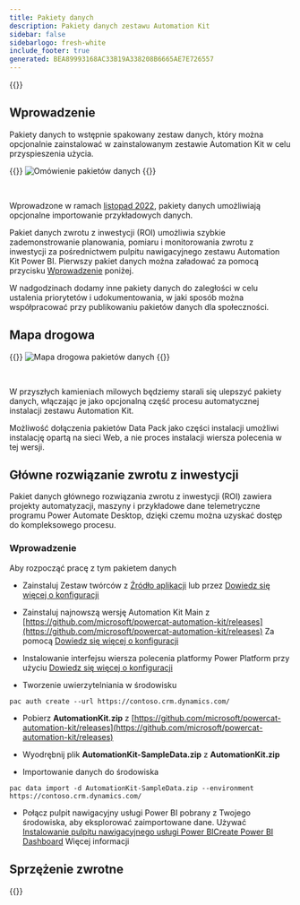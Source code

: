 ```yaml
---
title: Pakiety danych
description: Pakiety danych zestawu Automation Kit
sidebar: false
sidebarlogo: fresh-white
include_footer: true
generated: BEA89993168AC33B19A338208B6665AE7E726557
---
```


{{<toc>}}

## Wprowadzenie

Pakiety danych to wstępnie spakowany zestaw danych, który można opcjonalnie zainstalować w zainstalowanym zestawie Automation Kit w celu przyspieszenia użycia.

{{<border>}}
![Omówienie pakietów danych](https://powercat-automation-kit.azureedge.net/releases/november-2022/DataPacks.svg)
{{</border>}}

<br/>

Wprowadzone w ramach [listopad 2022](/pl/releases/november-2022), pakiety danych umożliwiają opcjonalne importowanie przykładowych danych.

Pakiet danych zwrotu z inwestycji (ROI) umożliwia szybkie zademonstrowanie planowania, pomiaru i monitorowania zwrotu z inwestycji za pośrednictwem pulpitu nawigacyjnego zestawu Automation Kit Power BI. Pierwszy pakiet danych można załadować za pomocą przycisku [Wprowadzenie](/pl#getting-started) poniżej.

W nadgodzinach dodamy inne pakiety danych do zaległości w celu ustalenia priorytetów i udokumentowania, w jaki sposób można współpracować przy publikowaniu pakietów danych dla społeczności.

## Mapa drogowa

{{<border>}}
![Mapa drogowa pakietów danych](https://powercat-automation-kit.azureedge.net/releases/november-2022/DataPacks-WhatsNext.svg?v=1)
{{</border>}}

<br/>

W przyszłych kamieniach milowych będziemy starali się ulepszyć pakiety danych, włączając je jako opcjonalną część procesu automatycznej instalacji zestawu Automation Kit.

Możliwość dołączenia pakietów Data Pack jako części instalacji umożliwi instalację opartą na sieci Web, a nie proces instalacji wiersza polecenia w tej wersji.

## Główne rozwiązanie zwrotu z inwestycji

Pakiet danych głównego rozwiązania zwrotu z inwestycji (ROI) zawiera projekty automatyzacji, maszyny i przykładowe dane telemetryczne programu Power Automate Desktop, dzięki czemu można uzyskać dostęp do kompleksowego procesu.

### Wprowadzenie

Aby rozpocząć pracę z tym pakietem danych

- Zainstaluj Zestaw twórców z [Źródło aplikacji](https://appsource.microsoft.com/product/dynamics-365/microsoftpowercatarch.creatorkit1) lub przez [Dowiedz się więcej o konfiguracji](https://learn.microsoft.com/power-platform/guidance/creator-kit/setup)

- Zainstaluj najnowszą wersję Automation Kit Main z [https://github.com/microsoft/powercat-automation-kit/releases](https://github.com/microsoft/powercat-automation-kit/releases) Za pomocą [Dowiedz się więcej o konfiguracji](https://learn.microsoft.com/power-automate/guidance/automation-kit/setup/main)

- Instalowanie interfejsu wiersza polecenia platformy Power Platform przy użyciu [Dowiedz się więcej o konfiguracji](https://learn.microsoft.com/power-platform/developer/cli/introduction)

- Tworzenie uwierzytelniania w środowisku

```pwsh
pac auth create --url https://contoso.crm.dynamics.com/
```

- Pobierz **AutomationKit.zip** z [https://github.com/microsoft/powercat-automation-kit/releases](https://github.com/microsoft/powercat-automation-kit/releases)

- Wyodrębnij plik **AutomationKit-SampleData.zip** z **AutomationKit.zip**

- Importowanie danych do środowiska

```pwsh
pac data import -d AutomationKit-SampleData.zip --environment https://contoso.crm.dynamics.com/ 
```

- Połącz pulpit nawigacyjny usługi Power BI pobrany z Twojego środowiska, aby eksplorować zaimportowane dane. Używać [Instalowanie pulpitu nawigacyjnego usługi Power BICreate Power BI Dashboard](/pl/get-started/install-powerbi-dashboard) Więcej informacji

## Sprzężenie zwrotne

{{<questions name="/content/pl/features/datapacks.json" completed="Dziękujemy za przekazanie opinii" shownavigationbuttons="false" locale="pl">}}

